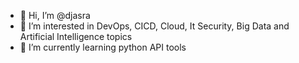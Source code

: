 - 👋 Hi, I’m @djasra
- 👀 I’m interested in DevOps, CICD, Cloud, It Security, Big Data and Artificial Intelligence topics
- 🌱 I’m currently learning python API tools

<!---
djasra/djasra is a ✨ special ✨ repository because its `README.md` (this file) appears on your GitHub profile.
You can click the Preview link to take a look at your changes.
--->
